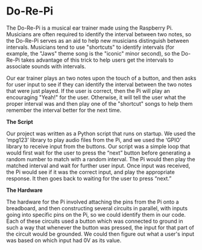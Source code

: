 # Do-Re-Pi

The Do-Re-Pi is a musical ear trainer made using the Raspberry Pi. Musicians are often required to identify the interval between two notes, so the Do-Re-Pi serves as an aid to help new musicians distinguish between intervals. Musicians tend to use "shortcuts" to identify intervals (for example, the "Jaws" theme song is the "iconic" minor second), so the Do-Re-Pi takes advantage of this trick to help users get the intervals to associate sounds with intervals.

Our ear trainer plays an two notes upon the touch of a button, and then asks for user input to see if they can identify the interval between the two notes that were just played. If the user is correct, then the Pi will play an encouraging "Yeah!" for the user. Otherwise, it will tell the user what the proper interval was and then play one of the "shortcut" songs to help them remember the interval better for the next time.

__The Script__

Our project was written as a Python script that runs on startup. We used the ‘mpg123’ library to play audio files from the Pi, and we used the ‘GPIO’ library to receive input from the buttons. Our script was a simple loop that would first wait for the user to press the “next” button before generating a random number to match with a random interval. The Pi would then play the matched interval and wait for further user input. Once input was received, the Pi would see if it was the correct input, and play the appropriate response. It then goes back to waiting for the user to press “next.” 

__The Hardware__

The hardware for the Pi involved attaching the pins from the Pi onto a breadboard, and then constructing several circuits in parallel, with inputs going into specific pins on the Pi, so we could identify them in our code. Each of these circuits used a button which was connected to ground in such a way that whenever the button was pressed, the input for that part of the circuit would be grounded. We could then figure out what a user's input was based on which input had 0V as its value.

 
